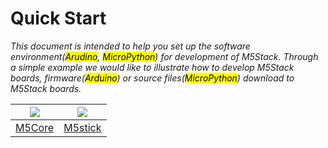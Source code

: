# Quick Start

*This document is intended to help you set up the software environment(<mark>Arudino</mark>, <mark>MicroPython</mark>) for development of M5Stack. Through a simple example we would like to illustrate how to develop M5Stack boards, firmware(<mark>Arduino</mark>) or source files(<mark>MicroPython</mark>) download to M5Stack boards.*

<img src="assets/img/getting_started_pics/m5stack_core.png"> | <img src="assets/img/getting_started_pics/m5stick.png">
---|---
[M5Core](en/quick_start/m5core/m5stack_core_quick_start) | [M5stick](en/quick_start/m5stick/m5stick_quick_start)

<!-- ## Practice

**For being familiar with the programming mode you lik, We suggest you following the corresponding option to do more practices.**

<img src="assets/img/getting_started_pics/programming_mode_arduino.png"> | <img src="assets/img/getting_started_pics/programming_mode_blockly.png">  | <img src="assets/img/getting_started_pics/programming_mode_micropython.png">
---|---|---
[Arduino](/en/practice/practice_arduino) | [UiFlow-Blockly](/en/practice/practice_blockly) | [UiFlow-MicroPython](/en/practice/practice_micropython) -->
